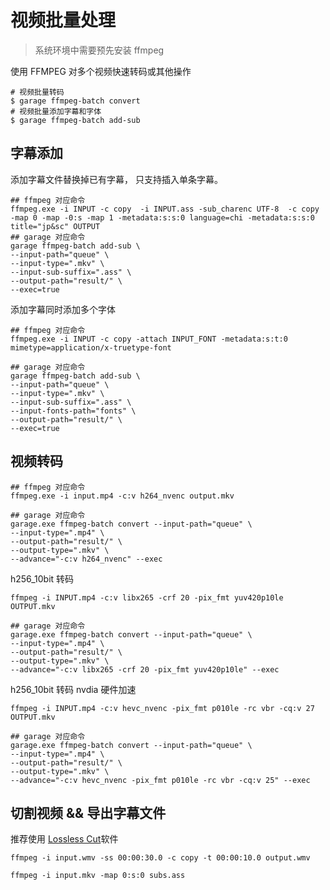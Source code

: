 # 视频批量处理

> 系统环境中需要预先安装 ffmpeg

使用 FFMPEG 对多个视频快速转码或其他操作

```shell
# 视频批量转码
$ garage ffmpeg-batch convert
# 视频批量添加字幕和字体
$ garage ffmpeg-batch add-sub
```

## 字幕添加

添加字幕文件替换掉已有字幕， 只支持插入单条字幕。

```shell
## ffmpeg 对应命令
ffmpeg.exe -i INPUT -c copy  -i INPUT.ass -sub_charenc UTF-8  -c copy -map 0 -map -0:s -map 1 -metadata:s:s:0 language=chi -metadata:s:s:0 title="jp&sc" OUTPUT
## garage 对应命令
garage ffmpeg-batch add-sub \
--input-path="queue" \
--input-type=".mkv" \
--input-sub-suffix=".ass" \
--output-path="result/" \
--exec=true
```

添加字幕同时添加多个字体

```shell
## ffmpeg 对应命令
ffmpeg.exe -i INPUT -c copy -attach INPUT_FONT -metadata:s:t:0 mimetype=application/x-truetype-font

## garage 对应命令
garage ffmpeg-batch add-sub \
--input-path="queue" \
--input-type=".mkv" \
--input-sub-suffix=".ass" \
--input-fonts-path="fonts" \
--output-path="result/" \
--exec=true
```

## 视频转码

```shell
## ffmpeg 对应命令
ffmpeg.exe -i input.mp4 -c:v h264_nvenc output.mkv

## garage 对应命令
garage.exe ffmpeg-batch convert --input-path="queue" \
--input-type=".mp4" \
--output-path="result/" \
--output-type=".mkv" \
--advance="-c:v h264_nvenc" --exec
```

h256_10bit 转码

```shell
ffmpeg -i INPUT.mp4 -c:v libx265 -crf 20 -pix_fmt yuv420p10le OUTPUT.mkv

## garage 对应命令
garage.exe ffmpeg-batch convert --input-path="queue" \
--input-type=".mp4" \
--output-path="result/" \
--output-type=".mkv" \
--advance="-c:v libx265 -crf 20 -pix_fmt yuv420p10le" --exec
```

h256_10bit 转码 nvdia 硬件加速

```shell
ffmpeg -i INPUT.mp4 -c:v hevc_nvenc -pix_fmt p010le -rc vbr -cq:v 27 OUTPUT.mkv

## garage 对应命令
garage.exe ffmpeg-batch convert --input-path="queue" \
--input-type=".mp4" \
--output-path="result/" \
--output-type=".mkv" \
--advance="-c:v hevc_nvenc -pix_fmt p010le -rc vbr -cq:v 25" --exec
```

## 切割视频 && 导出字幕文件

推荐使用 [Lossless Cut](https://github.com/mifi/lossless-cut)软件

```shell
ffmpeg -i input.wmv -ss 00:00:30.0 -c copy -t 00:00:10.0 output.wmv
```

```shell
ffmpeg -i input.mkv -map 0:s:0 subs.ass
```
